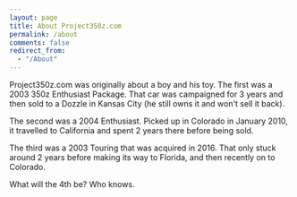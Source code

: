 ```yaml
---
layout: page
title: About Project350z.com
permalink: /about
comments: false
redirect_from: 
  - "/About"
---
```


Project350z.com was originally about a boy and his toy. The first was a 2003 350z Enthusiast Package. That car was campaigned for 3 years and then sold to a Dozzle in Kansas City (he still owns it and won't sell it back).

The second was a 2004 Enthusiast. Picked up in Colorado in January 2010, it travelled to California and spent 2 years there before being sold.

The third was a 2003 Touring that was acquired in 2016. That only stuck around 2 years before making its way to Florida, and then recently on to Colorado.

What will the 4th be? Who knows.


